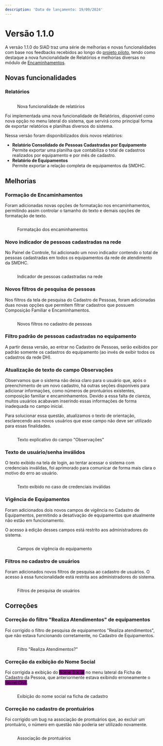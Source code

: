 ```yaml
---
description: 'Data de lançamento: 19/09/2024'
---
```


# Versão 1.1.0

A versão 1.1.0 do SIAD traz uma série de melhorias e novas funcionalidades com base nos feedbacks recebidos ao longo do [projeto piloto](../introducao/projeto-piloto.md), tendo como destaque a nova funcionalidade de Relatórios e melhorias diversas no módulo de [Encaminhamentos](../pessoas/encaminhamentos.md).

## Novas funcionalidades

### Relatórios

<figure><img src="../.gitbook/assets/image (11) (1).png" alt=""><figcaption><p>Nova funcionalidade de relatórios</p></figcaption></figure>

Foi implementada uma nova funcionalidade de Relatórios, disponível como nova opção no menu lateral do sistema, que servirá como principal forma de exportar relatórios e planilhas diversos do sistema.

Nessa versão foram disponibilizados dois novos relatórios:

* **Relatório Consolidado de Pessoas Cadastradas por Equipamento**\
  Permite exportar uma planilha que contabiliza o total de cadastros realizados por equipamento e por mês de cadastro.
* **Relatório de Equipamentos**\
  Permite exportar a relação completa de equipamentos da SMDHC.

## Melhorias

### Formação de Encaminhamentos

Foram adicionadas novas opções de formatação nos encaminhamentos, permitindo assim controlar o tamanho do texto e demais opções de formatação de texto.

<figure><img src="../.gitbook/assets/image (2) (1) (1) (1) (1) (1) (1).png" alt=""><figcaption><p>Formatação dos encaminhamentos</p></figcaption></figure>

### Novo indicador de pessoas cadastradas na rede

No Painel de Controle, foi adicionado um novo indicador contendo o total de pessoas cadastradas em todos os equipamentos da rede de atendimento da SMDHC.

<figure><img src="../.gitbook/assets/image (3) (1) (1) (1) (1) (1).png" alt=""><figcaption><p>Indicador de pessoas cadastradas na rede</p></figcaption></figure>

### Novos filtros de pesquisa de pessoas

Nos filtros da tela de pesquisa do Cadastro de Pessoas, foram adicionadas duas novas opções que permitem filtrar cadastros que possuem Composição Familiar e Encaminhamentos.

<figure><img src="../.gitbook/assets/image (4) (1) (1) (1) (1) (1).png" alt=""><figcaption><p>Novos filtros no cadastro de pessoas</p></figcaption></figure>

### Filtro padrão de pessoas cadastradas no equipamento

A partir dessa versão, ao entrar no Cadastro de Pessoas, serão exibidos por padrão somente os cadastros do equipamento (ao invés de exibir todos os cadastros da rede DH).

### Atualização de texto do campo Observações

Observamos que o sistema não deixa claro para o usuário que, após o preenchimento de um novo cadastro, há outras seções disponíveis para adicionar informações, como números de prontuários existentes, composição familiar e encaminhamentos. Devido a essa falta de clareza, muitos usuários acabavam inserindo essas informações de forma inadequada no campo inicial.

Para solucionar essa questão, atualizamos o texto de orientação, esclarecendo aos novos usuários que esse campo não deve ser utilizado para essas finalidades.

<figure><img src="../.gitbook/assets/image (5) (1) (1) (1) (1).png" alt=""><figcaption><p>Texto explicativo do campo "Observações"</p></figcaption></figure>

### Texto de usuário/senha inválidos

O texto exibido na tela de login, ao tentar acessar o sistema com credenciais inválidas, foi aprimorado para comunicar de forma mais clara o motivo do erro ao usuário.

<figure><img src="../.gitbook/assets/image (7) (1) (1) (1).png" alt=""><figcaption><p>Texto exibido no caso de credenciais inválidas</p></figcaption></figure>

### Vigência de Equipamentos

Foram adicionados dois novos campos de vigência no Cadastro de Equipamentos, permitindo a desativação de equipamentos que atualmente não estão em funcionamento.

O acesso à edição desses campos está restrito aos administradores do sistema.

<figure><img src="../.gitbook/assets/image (9) (1) (1) (1).png" alt=""><figcaption><p>Campos de vigência do equipamento</p></figcaption></figure>

### Filtros no cadastro de usuários

Foram adicionados novos filtros de pesquisa ao cadastro de usuários. O acesso à essa funcionalidade está restrita aos administradores do sistema.

<figure><img src="../.gitbook/assets/image (10) (1) (1).png" alt=""><figcaption><p>Filtros de pesquisa de usuários</p></figcaption></figure>

## Correções

### Correção do filtro "Realiza Atendimentos" de equipamentos

Foi corrigido o filtro de pesquisa de equipamentos "Realiza atendimentos", que não estava funcionando corretamente, no Cadastro de Equipamentos.

<figure><img src="../.gitbook/assets/image (11) (1) (1).png" alt=""><figcaption><p>Filtro "Realiza Atendimentos?"</p></figcaption></figure>

### Correção da exibição do Nome Social

Foi corrigida a exibição do <mark style="background-color:purple;">Nome Social</mark> no menu lateral da Ficha de Cadastro da Pessoa, que anteriormente estava exibindo erroneamente o <mark style="background-color:purple;">Nome Civil</mark>.

<figure><img src="../.gitbook/assets/image (12) (1).png" alt=""><figcaption><p>Exibição do nome social na ficha de cadastro</p></figcaption></figure>

### Correção no cadastro de prontuários

Foi corrigido um bug na associação de prontuários que, ao excluir um prontuário, o número em questão não poderia ser utilizado novamente.

<figure><img src="../.gitbook/assets/image (13) (1).png" alt=""><figcaption><p>Associação de prontuários</p></figcaption></figure>
